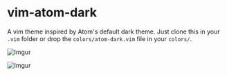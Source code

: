 vim-atom-dark
=============

A vim theme inspired by Atom's default dark theme. Just clone this in your
`.vim` folder or drop the `colors/atom-dark.vim` file in your `colors/`.

![Imgur](http://i.imgur.com/O9oAfgs.png)

![Imgur](http://i.imgur.com/XswE8Kk.png)
